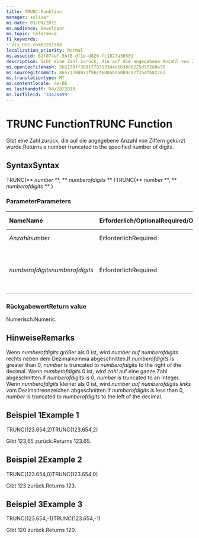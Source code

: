 ```yaml
---
title: TRUNC-Funktion
manager: soliver
ms.date: 03/09/2015
ms.audience: Developer
ms.topic: reference
f1_keywords:
- Vis_DSS.chm82251508
localization_priority: Normal
ms.assetid: 62f074ef-5bf8-df1e-d826-fc1027a36501
description: Gibt eine Zahl zurück, die auf die angegebene Anzahl von Ziffern gekürzt wurde.
ms.openlocfilehash: 5b2138ff3091f70313344d5b38d8225d572d8e70
ms.sourcegitcommit: 8657170d071f9bcf680aba50b9c07f2a4fb82283
ms.translationtype: MT
ms.contentlocale: de-DE
ms.lasthandoff: 04/28/2019
ms.locfileid: "33426499"
---
```

# <a name="trunc-function"></a><span data-ttu-id="a3897-103">TRUNC Function</span><span class="sxs-lookup"><span data-stu-id="a3897-103">TRUNC Function</span></span>

<span data-ttu-id="a3897-104">Gibt eine Zahl zurück, die auf die angegebene Anzahl von Ziffern gekürzt wurde.</span><span class="sxs-lookup"><span data-stu-id="a3897-104">Returns a number truncated to the specified number of digits.</span></span>
  
## <a name="syntax"></a><span data-ttu-id="a3897-105">Syntax</span><span class="sxs-lookup"><span data-stu-id="a3897-105">Syntax</span></span>

<span data-ttu-id="a3897-106">TRUNC(\*\* *number* \*\*, \*\* *numberofdigits* \*\* )</span><span class="sxs-lookup"><span data-stu-id="a3897-106">TRUNC(\*\* *number* \*\*, \*\* *numberofdigits* \*\* )</span></span> 
  
### <a name="parameters"></a><span data-ttu-id="a3897-107">Parameter</span><span class="sxs-lookup"><span data-stu-id="a3897-107">Parameters</span></span>

|<span data-ttu-id="a3897-108">**Name**</span><span class="sxs-lookup"><span data-stu-id="a3897-108">**Name**</span></span>|<span data-ttu-id="a3897-109">**Erforderlich/Optional**</span><span class="sxs-lookup"><span data-stu-id="a3897-109">**Required/Optional**</span></span>|<span data-ttu-id="a3897-110">**Datentyp**</span><span class="sxs-lookup"><span data-stu-id="a3897-110">**Data Type**</span></span>|<span data-ttu-id="a3897-111">**Beschreibung**</span><span class="sxs-lookup"><span data-stu-id="a3897-111">**Description**</span></span>|
|:-----|:-----|:-----|:-----|
| <span data-ttu-id="a3897-112">_Anzahl_</span><span class="sxs-lookup"><span data-stu-id="a3897-112">_number_</span></span> <br/> |<span data-ttu-id="a3897-113">Erforderlich</span><span class="sxs-lookup"><span data-stu-id="a3897-113">Required</span></span>  <br/> |<span data-ttu-id="a3897-114">**Numeric**</span><span class="sxs-lookup"><span data-stu-id="a3897-114">**Numeric**</span></span> <br/> |<span data-ttu-id="a3897-115">Die zu kürzende Zahl.</span><span class="sxs-lookup"><span data-stu-id="a3897-115">The number to truncate.</span></span>  <br/> |
| <span data-ttu-id="a3897-116">_numberofdigits_</span><span class="sxs-lookup"><span data-stu-id="a3897-116">_numberofdigits_</span></span> <br/> |<span data-ttu-id="a3897-117">Erforderlich</span><span class="sxs-lookup"><span data-stu-id="a3897-117">Required</span></span>  <br/> |<span data-ttu-id="a3897-118">**Numeric**</span><span class="sxs-lookup"><span data-stu-id="a3897-118">**Numeric**</span></span> <br/> |<span data-ttu-id="a3897-119">Die Anzahl der Ziffern, auf die die Nummer abgeschnitten werden _soll._</span><span class="sxs-lookup"><span data-stu-id="a3897-119">The number of digits to which to truncate  _number_.</span></span>  <br/> |
   
### <a name="return-value"></a><span data-ttu-id="a3897-120">Rückgabewert</span><span class="sxs-lookup"><span data-stu-id="a3897-120">Return value</span></span>

<span data-ttu-id="a3897-121">Numerisch.</span><span class="sxs-lookup"><span data-stu-id="a3897-121">Numeric.</span></span>
  
## <a name="remarks"></a><span data-ttu-id="a3897-122">Hinweise</span><span class="sxs-lookup"><span data-stu-id="a3897-122">Remarks</span></span>

<span data-ttu-id="a3897-123">Wenn  _numberofdigits_ größer als 0 ist, wird  _number_  _auf numberofdigits_ rechts neben dem Dezimalkomma abgeschnitten.</span><span class="sxs-lookup"><span data-stu-id="a3897-123">If  _numberofdigits_ is greater than 0,  _number_ is truncated to  _numberofdigits_ to the right of the decimal.</span></span> <span data-ttu-id="a3897-124">Wenn  _numberofdigits_ 0 ist,  _wird zahl_ auf eine ganze Zahl abgeschnitten.</span><span class="sxs-lookup"><span data-stu-id="a3897-124">If  _numberofdigits_ is 0,  _number_ is truncated to an integer.</span></span> <span data-ttu-id="a3897-125">Wenn  _numberofdigits_ kleiner als 0 ist, wird  _number_  _auf numberofdigits links_ vom Dezimaltrennzeichen abgeschnitten.</span><span class="sxs-lookup"><span data-stu-id="a3897-125">If  _numberofdigits_ is less than 0,  _number_ is truncated to  _numberofdigits_ to the left of the decimal.</span></span> 
  
## <a name="example-1"></a><span data-ttu-id="a3897-126">Beispiel 1</span><span class="sxs-lookup"><span data-stu-id="a3897-126">Example 1</span></span>

<span data-ttu-id="a3897-127">TRUNC(123.654,2)</span><span class="sxs-lookup"><span data-stu-id="a3897-127">TRUNC(123.654,2)</span></span>
  
<span data-ttu-id="a3897-128">Gibt 123,65 zurück.</span><span class="sxs-lookup"><span data-stu-id="a3897-128">Returns 123.65.</span></span>
  
## <a name="example-2"></a><span data-ttu-id="a3897-129">Beispiel 2</span><span class="sxs-lookup"><span data-stu-id="a3897-129">Example 2</span></span>

<span data-ttu-id="a3897-130">TRUNC(123.654,0)</span><span class="sxs-lookup"><span data-stu-id="a3897-130">TRUNC(123.654,0)</span></span>
  
<span data-ttu-id="a3897-131">Gibt 123 zurück.</span><span class="sxs-lookup"><span data-stu-id="a3897-131">Returns 123.</span></span>
  
## <a name="example-3"></a><span data-ttu-id="a3897-132">Beispiel 3</span><span class="sxs-lookup"><span data-stu-id="a3897-132">Example 3</span></span>

<span data-ttu-id="a3897-133">TRUNC(123.654,-1)</span><span class="sxs-lookup"><span data-stu-id="a3897-133">TRUNC(123.654,-1)</span></span>
  
<span data-ttu-id="a3897-134">Gibt 120 zurück.</span><span class="sxs-lookup"><span data-stu-id="a3897-134">Returns 120.</span></span>
  


